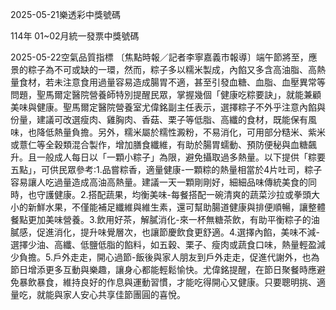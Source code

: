 
2025-05-21樂透彩中獎號碼

                                
114年 01~02月統一發票中獎號碼
                             
2025-05-22空氣品質指標
                              〔焦點時報／記者李寧嘉義市報導〕端午節將至，應景的粽子為不可或缺的一環，然而，粽子多以糯米製成，內餡又多含高油脂、高熱量食材，若未注意食用過量容易造成腸胃不適，甚至引發血糖、血脂、血壓異常等問題，聖馬爾定醫院營養師特別提醒民眾，掌握幾個「健康吃粽要訣」，就能兼顧美味與健康。聖馬爾定醫院營養室尤偉銘副主任表示，選擇粽子不外乎注意內餡與份量，建議可改選瘦肉、雞胸肉、香菇、栗子等低脂、高纖的食材，既能保有風味，也降低熱量負擔。另外，糯米屬於糯性澱粉，不易消化，可用部分糙米、紫米或薏仁等全穀類混合製作，增加膳食纖維，有助於腸胃蠕動、預防便秘與血糖飆升。且一般成人每日以「一顆小粽子」為限，避免攝取過多熱量。以下提供「粽要五點」，可供民眾參考:1.品嘗粽香，適量健康-一顆粽的熱量相當於4片吐司，粽子容易讓人吃過量造成高油高熱量。建議一天一顆剛剛好，細細品味傳統美食的同時，也守護健康。2.搭配蔬果，均衡美味-每餐搭配一碗清爽的蔬菜沙拉或拳頭大小的新鮮水果，不僅能補足纖維與維生素，還可幫助腸道健康與排便順暢，讓整體餐點更加美味營養。3.飲用好茶，解膩消化-來一杯無糖茶飲，有助平衡粽子的油膩感，促進消化，提升味覺層次，也讓節慶飲食更舒適。4.選擇內餡，美味不減-選擇少油、高纖、低鹽低脂的餡料，如五穀、栗子、瘦肉或蔬食口味，熱量輕盈減少負擔。5.戶外走走，開心過節-飯後與家人朋友到戶外走走，促進代謝外，也為節日增添更多互動與樂趣，讓身心都能輕鬆愉快。尤偉銘提醒，在節日聚餐時應避免暴飲暴食，維持良好的作息與運動習慣，才能吃得開心又健康。只要聰明挑、適量吃，就能與家人安心共享佳節團圓的喜悅。